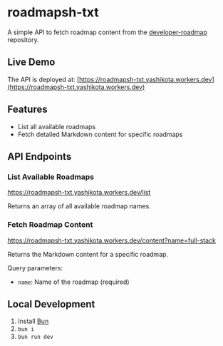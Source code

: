 # roadmapsh-txt

A simple API to fetch roadmap content from the [developer-roadmap](https://github.com/kamranahmedse/developer-roadmap) repository.

## Live Demo

The API is deployed at: [https://roadmapsh-txt.yashikota.workers.dev](https://roadmapsh-txt.yashikota.workers.dev)

## Features

- List all available roadmaps
- Fetch detailed Markdown content for specific roadmaps

## API Endpoints

### List Available Roadmaps

<https://roadmapsh-txt.yashikota.workers.dev/list>

Returns an array of all available roadmap names.

### Fetch Roadmap Content

<https://roadmapsh-txt.yashikota.workers.dev/content?name=full-stack>

Returns the Markdown content for a specific roadmap.

Query parameters:

- `name`: Name of the roadmap (required)

## Local Development

1. Install [Bun](https://bun.dev)
2. `bun i`
3. `bun run dev`
